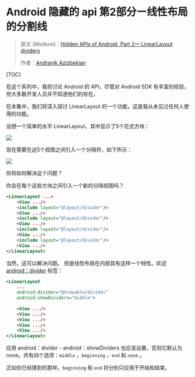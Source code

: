 # Android 隐藏的 api 第2部分ー线性布局的分割线

> 原文 (Medium)：[Hidden APIs of Android, Part 2— LinearLayout dividers](https://medium.com/@azizbekian/hidden-apis-of-android-part-2-linearlayout-dividers-b564064570eb)
>
> 作者：[Andranik Azizbekian](https://medium.com/@azizbekian?source=post_header_lockup)

[TOC]

在这个系列中，我将讨论 Android 的 API，尽管对 Android SDK 有丰富的经验，但大多数开发人员并不知道他们的存在。

在本集中，我们将深入探讨 LinearLayout 的一个功能，这是我从未见过任何人使用的功能。

设想一个简单的水平 LinearLayout，其中显示了5个花式方块：

![](https://ws4.sinaimg.cn/large/006tKfTcgy1frow64vmtdj30j204g0ja.jpg)

现在需要在这5个视图之间引入一个分隔符，如下所示：

![](https://ws3.sinaimg.cn/large/006tKfTcgy1frow674tn8j30j204g0jq.jpg)

你将如何解决这个问题？

你会在每个这些方块之间引入一个新的分隔视图吗？

```xml
<LinearLayout ...>
    <View .../> 
    <include layout="@layout/divider"/>
    <View .../> 
    <include layout="@layout/divider"/>
    <View .../>
    <include layout="@layout/divider"/>
    <View .../>
    <include layout="@layout/divider"/>
    <View .../>
</LinearLayout>
```

当然，这可以解决问题。 但是线性布局在内部具有这样一个特性。欢迎 [android：divider](https://developer.android.com/reference/android/widget/LinearLayout.html#attr_android:divider) 标签：

```xml
<LinearLayout
    ...
    android:divider="@drawable/divider"
    android:showDividers="middle">
 
    <View .../>
    <View .../>
    <View .../>
    <View .../>
    <View .../>
</LinearLayout>
```

应用 android：divider  - android：showDividers 也应该设置，否则它默认为 none。共有四个选项：`middle` ，`beginning` ，`end` 和 `none` 。

正如你已经猜到的那样，`beginning` 和 `end` 将分别只应用于开始和结束。

